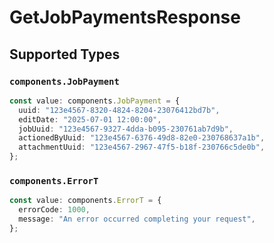 # GetJobPaymentsResponse


## Supported Types

### `components.JobPayment`

```typescript
const value: components.JobPayment = {
  uuid: "123e4567-8320-4824-8204-23076412bd7b",
  editDate: "2025-07-01 12:00:00",
  jobUuid: "123e4567-9327-4dda-b095-230761ab7d9b",
  actionedByUuid: "123e4567-6376-49d8-82e0-230768637a1b",
  attachmentUuid: "123e4567-2967-47f5-b18f-230766c5de0b",
};
```

### `components.ErrorT`

```typescript
const value: components.ErrorT = {
  errorCode: 1000,
  message: "An error occurred completing your request",
};
```

